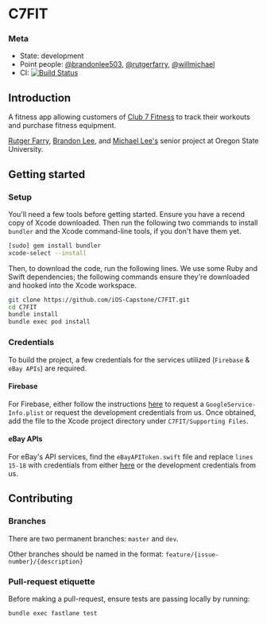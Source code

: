 # C7FIT

### Meta
- State: development
- Point people: 
[@brandonlee503](https://github.com/brandonlee503), 
[@rutgerfarry](https://github.com/rutgerfarry), 
[@willmichael](https://github.com/willmichael)
- CI: [![Build Status](https://travis-ci.org/iOS-Capstone/C7FIT.svg?branch=dev)](https://travis-ci.org/iOS-Capstone/C7FIT)

## Introduction
A fitness app allowing customers of [Club 7 Fitness](http://www.club7fitness.com/) to track their workouts and purchase fitness equipment.

[Rutger Farry](https://github.com/rutgerfarry), [Brandon Lee](https://github.com/brandonlee503), and [Michael Lee's](https://github.com/willmichael) senior project at Oregon State University.

## Getting started

### Setup
You'll need a few tools before getting started. Ensure you have a recend copy of Xcode downloaded. Then run the following two commands to install `bundler` and the Xcode command-line tools, if you don't have them yet.
```sh
[sudo] gem install bundler
xcode-select --install
```

Then, to download the code, run the following lines. We use some Ruby and Swift dependencies; the following commands ensure they're downloaded and hooked into the Xcode workspace.
```sh
git clone https://github.com/iOS-Capstone/C7FIT.git
cd C7FIT
bundle install
bundle exec pod install
```

### Credentials

To build the project, a few credentials for the services utilized (`Firebase` & `eBay APIs`) are required.

#### Firebase
For Firebase, either follow the instructions [here](https://firebase.google.com/docs/ios/setup) to request a `GoogleService-Info.plist` or request the development credentials from us. Once obtained, add the file to the Xcode project directory under `C7FIT/Supporting Files`. 

#### eBay APIs
For eBay's API services, find the `eBayAPIToken.swift` file and replace `lines 15-18` with credentials from either [here](http://developer.ebay.com/Devzone/rest/ebay-rest/content/creating-edp-account.html) or the development credentials from us.

## Contributing
### Branches
There are two permanent branches: `master` and `dev`.

Other branches should be named in the format: `feature/{issue-number}/{description}`

### Pull-request etiquette
Before making a pull-request, ensure tests are passing locally by running:
```sh
bundle exec fastlane test
```
